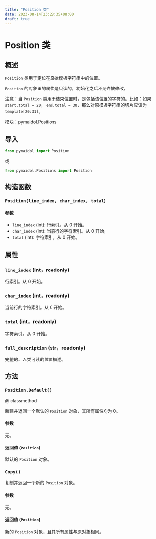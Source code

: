 ```yaml
---
title: "Position 类"
date: 2023-08-14T23:28:35+08:00
draft: true
---
```


# Position 类

## 概述

`Position` 类用于定位在原始模板字符串中的位置。

`Position` 的对象里的属性是只读的，初始化之后不允许被修改。

注意：当 `Position` 类用于结束位置时，是包括该位置的字符的。比如：如果 `start.total = 20`， `end.total = 30`，那么对原模板字符串的切片应该为 `template[20:31]`。

模块：pymaidol.Positions

## 导入

```python
from pymaidol import Position
```

或

```python
from pymaidol.Positions import Position
```

## 构造函数

### `Position(line_index, char_index, total)`

#### 参数

- `line_index` (int): 行索引。从 0 开始。
- `char_index` (int): 当前行的字符索引。从 0 开始。
- `total` (int): 字符索引。从 0 开始。

## 属性

### `line_index` (int，readonly)

行索引。从 0 开始。

### `char_index` (int，readonly)

当前行的字符索引。从 0 开始。

### `total` (int，readonly)

字符索引。从 0 开始。

### `full_description` (str，readonly)

完整的、人类可读的位置描述。

## 方法

### `Position.Default()`

@ classmethod

新建并返回一个默认的 `Position` 对象，其所有属性均为 0。

#### 参数

无。

#### 返回值 (`Position`)

默认的 `Position` 对象。

### `Copy()`

复制并返回一个新的 `Position` 对象。

#### 参数

无。

#### 返回值 (`Position`)

新的 `Position` 对象，且其所有属性与原对象相同。

